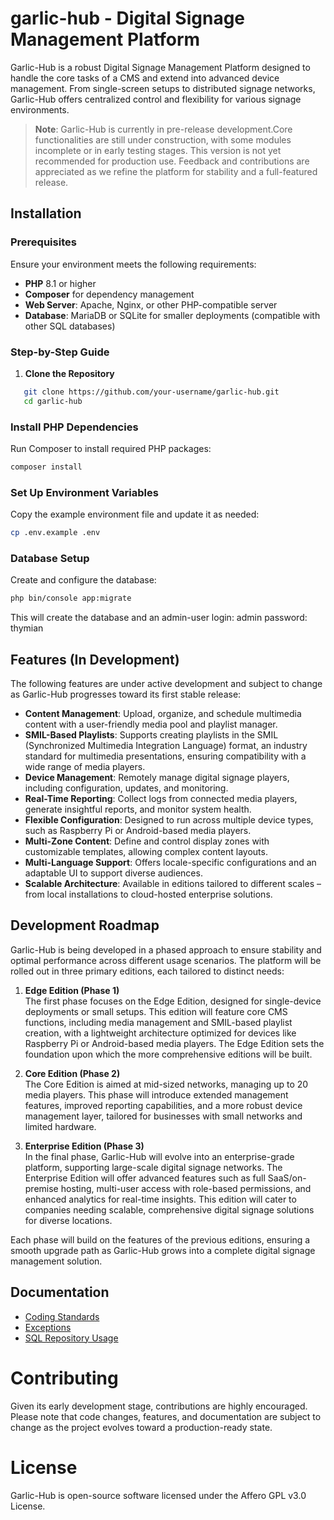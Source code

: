 # garlic-hub - Digital Signage Management Platform

Garlic-Hub is a robust Digital Signage Management Platform designed to handle the core tasks of a CMS and extend into advanced device management. From single-screen setups to distributed signage networks, Garlic-Hub offers centralized control and flexibility for various signage environments.

> **Note**: Garlic-Hub is currently in pre-release development.Core functionalities are still under construction, with some modules incomplete or in early testing stages. This version is not yet recommended for production use. Feedback and contributions are appreciated as we refine the platform for stability and a full-featured release.

## Installation

### Prerequisites
Ensure your environment meets the following requirements:
- **PHP** 8.1 or higher
- **Composer** for dependency management
- **Web Server**: Apache, Nginx, or other PHP-compatible server
- **Database**: MariaDB or SQLite for smaller deployments (compatible with other SQL databases)

### Step-by-Step Guide

1. **Clone the Repository**
```bash
   git clone https://github.com/your-username/garlic-hub.git
   cd garlic-hub
```
### Install PHP Dependencies
Run Composer to install required PHP packages:

```php
composer install
```

### Set Up Environment Variables
Copy the example environment file and update it as needed:

```bash
cp .env.example .env
```
### Database Setup
Create and configure the database:
```bash
php bin/console app:migrate
```
This will create the database and an admin-user
login: admin
password: thymian

## Features (In Development)

The following features are under active development and subject to change as Garlic-Hub progresses toward its first stable release:

- **Content Management**: Upload, organize, and schedule multimedia content with a user-friendly media pool and playlist manager.
- **SMIL-Based Playlists**: Supports creating playlists in the SMIL (Synchronized Multimedia Integration Language) format, an industry standard for multimedia presentations, ensuring compatibility with a wide range of media players.
- **Device Management**: Remotely manage digital signage players, including configuration, updates, and monitoring.
- **Real-Time Reporting**: Collect logs from connected media players, generate insightful reports, and monitor system health.
- **Flexible Configuration**: Designed to run across multiple device types, such as Raspberry Pi or Android-based media players.
- **Multi-Zone Content**: Define and control display zones with customizable templates, allowing complex content layouts.
- **Multi-Language Support**: Offers locale-specific configurations and an adaptable UI to support diverse audiences.
- **Scalable Architecture**: Available in editions tailored to different scales – from local installations to cloud-hosted enterprise solutions.

## Development Roadmap

Garlic-Hub is being developed in a phased approach to ensure stability and optimal performance across different usage scenarios. The platform will be rolled out in three primary editions, each tailored to distinct needs:

1. **Edge Edition (Phase 1)**  
   The first phase focuses on the Edge Edition, designed for single-device deployments or small setups. This edition will feature core CMS functions, including media management and SMIL-based playlist creation, with a lightweight architecture optimized for devices like Raspberry Pi or Android-based media players. The Edge Edition sets the foundation upon which the more comprehensive editions will be built.

2. **Core Edition (Phase 2)**  
   The Core Edition is aimed at mid-sized networks, managing up to 20 media players. This phase will introduce extended management features, improved reporting capabilities, and a more robust device management layer, tailored for businesses with small networks and limited hardware.

3. **Enterprise Edition (Phase 3)**  
   In the final phase, Garlic-Hub will evolve into an enterprise-grade platform, supporting large-scale digital signage networks. The Enterprise Edition will offer advanced features such as full SaaS/on-premise hosting, multi-user access with role-based permissions, and enhanced analytics for real-time insights. This edition will cater to companies needing scalable, comprehensive digital signage solutions for diverse locations.

Each phase will build on the features of the previous editions, ensuring a smooth upgrade path as Garlic-Hub grows into a complete digital signage management solution.


## Documentation
- [Coding Standards](docs%2Fcoding-standards.md)
- [Exceptions](docs%2Fexceptions.md)
- [SQL Repository Usage](docs%2Fsql_repository_usage.md)

# Contributing
Given its early development stage, contributions are highly encouraged. Please note that code changes, features, and documentation are subject to change as the project evolves toward a production-ready state.

# License
Garlic-Hub is open-source software licensed under the Affero GPL v3.0 License.